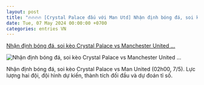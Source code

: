 ```yaml
---
layout: post
title: "🔥🔥🔥🔥 [Crystal Palace đấu với Man Utd] Nhận định bóng đá, soi kèo Crystal Palace vs Manchester United ..."
date: Tue, 07 May 2024 00:00:00 +0700
categories: entries VN
---
```

[Nhận định bóng đá, soi kèo Crystal Palace vs Manchester United ...](https://www.goal.com/vn/list/nhan-dinh-bong-da-soi-keo-crystal-palace-vs-manchester-united-premier-league-02h00-ngay-7-5/blt67aacdb7eaaa3662)

![Nhận định bóng đá, soi kèo Crystal Palace vs Manchester United ...](https://assets.goal.com/images/v3/bltd595dba7cf3fa09e/Crystal_.png)

Nhận định bóng đá, soi kèo Crystal Palace vs Man United (02h00, 7/5). Lực lượng hai đội, đội hình dự kiến, thành tích đối đầu và dự đoán tỉ số.

